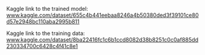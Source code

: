 Kaggle link to the trained model: www.kaggle.com/dataset/655c4b441eebaa8246a4b50380ded3f39101ce80d57e2948bc110aba2995b811

Kaggle link to the training data: www.kaggle.com/dataset/8ba22416fc1c6b1ccd8082d38b8251c0c0af885dd230334700c6428c4f41c8e1


